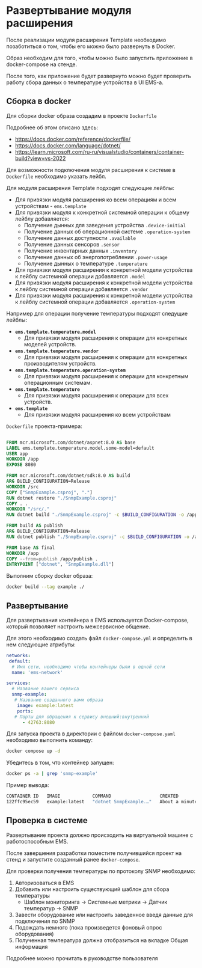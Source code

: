 # Развертывание модуля расширения

После реализации модуля расширения Template необходимо позаботиться о том, чтобы его можно было развернуть в Docker.

Образ необходим для того, чтобы можно было запустить приложение в docker-compose на стенде.

После того, как приложение будет развернуто можно будет проверить работу сбора данных о температуре устройства в UI EMS-a.

## Сборка в docker

Для сборки docker образа создадим в проекте `Dockerfile`

Подробнее об этом описано здесь:

- <https://docs.docker.com/reference/dockerfile/>
- <https://docs.docker.com/language/dotnet/>
- <https://learn.microsoft.com/ru-ru/visualstudio/containers/container-build?view=vs-2022>

Для возможности подключения модуля расширения к системе в `Dockerfile` необходимо указать лейбл.

Для модуля расширения Template подходят следующие лейблы:
* Для привязки модуля расширения ко всем операциям и всем устройствам - `ems.template`
* Для привязки модуля к конкретной системной операции к общему лейблу добавляется:
    * Получение дынных для заведения устройства `.device-initial`
    * Получение данных об операционной системе `.operation-system`
    * Получение данных доступности `.available`
    * Получение данных сенсоров `.sensor`
    * Получение инвентарных данных `.inventory`
    * Получение данных об энергопотреблении `.power-usage`
    * Получение дынных о температуре `.temperature`
* Для привязки модуля расширения к конкретной модели устройства к лейблу системной операции добавляется `.model`
* Для привязки модуля расширения к конкретной модели устройства к лейблу системной операции добавляется `.vendor`
* Для привязки модуля расширения к конкретной модели устройства к лейблу системной операции добавляется `.operation-system`

Например для операции получение температуры подходят следущие лейблы:

- **`ems.template.temperature.model`**
    - Для привязки модуля расширения к операции для конкретных моделей устройств.
- **`ems.template.temperature.vendor`**
    - Для привязки модуля расширения к операции для конкретных производителям устройств.
- **`ems.template.temperature.operation-system`**
    - Для привязки модуля расширения к операции для конкретным операционным системам.
- **`ems.template.temperature`**
    - Для привязки модуля расширения к операции для всех устройств.
- **`ems.template`**
    - Для привязки модуля расширения ко всем устройствам

`Dockerfile` проекта-примера:

```Dockerfile

FROM mcr.microsoft.com/dotnet/aspnet:8.0 AS base
LABEL ems.template.temperature.model.some-model=default
USER app
WORKDIR /app
EXPOSE 8080

FROM mcr.microsoft.com/dotnet/sdk:8.0 AS build
ARG BUILD_CONFIGURATION=Release
WORKDIR /src
COPY ["SnmpExample.csproj", "."]
RUN dotnet restore "./SnmpExample.csproj"
COPY . .
WORKDIR "/src/."
RUN dotnet build "./SnmpExample.csproj" -c $BUILD_CONFIGURATION -o /app/build

FROM build AS publish
ARG BUILD_CONFIGURATION=Release
RUN dotnet publish "./SnmpExample.csproj" -c $BUILD_CONFIGURATION -o /app/publish /p:UseAppHost=false

FROM base AS final
WORKDIR /app
COPY --from=publish /app/publish .
ENTRYPOINT ["dotnet", "SnmpExample.dll"]
```

Выполним сборку docker образа:

```bash
docker build --tag example ./
```

## Развертывание

Для развертывания контейнера в EMS используется Docker-compose, который позволяет настроить межсервисное общение.

Для этого необходимо создать файл `docker-compose.yml` и определить в нем следующие атрибуты:

```yaml
networks:
 default:
  # Имя сети, необходимо чтобы контейнеры были в одной сети
  name: 'ems-network'

services:
  # Название вашего сервиса
  snmp-example:
   # Название созданного вами образа
    image: example:latest
    ports:
   # Порты для обращения к сервису внешний:внутренний
      - 42763:8080
```

Для запуска проекта в директории с файлом `docker-compose.yaml` необходимо выполнить команду:

```bash
docker compose up -d
```

Убедитесь в том, что контейнер запущен:

```bash
docker ps -a | grep 'snmp-example'
```

Пример вывода:

```bash
CONTAINER ID   IMAGE            COMMAND                  CREATED              STATUS              PORTS                    NAMES
122ffc95ec59   example:latest   "dotnet SnmpExample.…"   About a minute ago   Up About a minute   0.0.0.0:42763->8080/tcp   1-snmp-example-1
```

## Проверка в системе

Развертывание проекта должно происходить на виртуальной машине с работоспособным EMS.

После завершения разработки поместите получившийся проект на стенд и запустите созданный ранее `docker-compose`.

Для проверки получения температуры по протоколу SNMP необходимо:

1) Авторизоваться в EMS
2) Добавить или настроить существующий шаблон для сбора температуры
    - Шаблон мониторинга -> Системные метрики -> Датчик температур -> SNMP
3) Завести оборудование или настроить заведенное введя данные для подключения по SNMP
4) Подождать немного (пока произведется фоновый опрос оборудования)
5) Полученная температура должна отобразиться на вкладке Общая информация

Подробнее можно прочитать в руководстве пользователя
